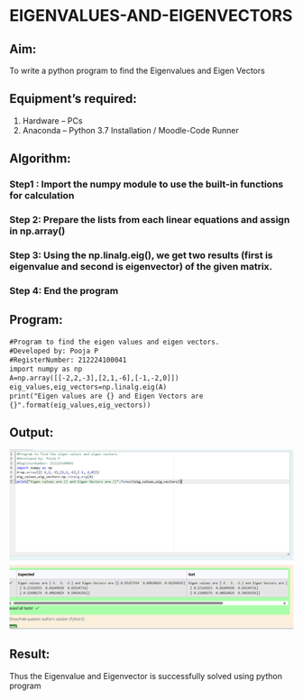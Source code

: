 # EIGENVALUES-AND-EIGENVECTORS
## Aim:
To write a python program to find the Eigenvalues and Eigen Vectors
## Equipment’s required:
1. 	Hardware – PCs
2. 	Anaconda – Python 3.7 Installation / Moodle-Code Runner
## Algorithm:
### Step1 : Import the numpy module to use the built-in functions for calculation
### Step 2: Prepare the lists from each linear equations and assign in np.array()
### Step 3: Using the np.linalg.eig(),  we get two results (first is eigenvalue and second is eigenvector) of the given matrix.
### Step 4: End the program
## Program:
```
#Program to find the eigen values and eigen vectors.
#Developed by: Pooja P 
#RegisterNumber: 212224100041
import numpy as np
A=np.array([[-2,2,-3],[2,1,-6],[-1,-2,0]])
eig_values,eig_vectors=np.linalg.eig(A)
print("Eigen values are {} and Eigen Vectors are {}".format(eig_values,eig_vectors))

```
## Output:
![alt text](<Screenshot 2025-03-28 224604.png>)

## Result:
Thus the Eigenvalue and Eigenvector is successfully solved using python program
